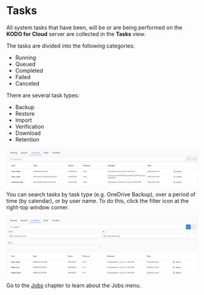 # Tasks

All system tasks that have been, will be or are being performed on the **KODO for Cloud** server are collected in the **Tasks** view. 

The tasks are divided into the following categories:

* Running
* Queued
* Completed
* Failed
* Canceled

There are several task types:

* Backup
* Restore
* Import
* Verification
* Download
* Retention

![](../../.gitbook/assets/kodo-cloud-administration-tasks01.png)

You can search tasks by task type \(e.g. OneDrive Backup\), over a period of time \(by calendar\), or by user name. To do this, click the filter icon at the right-top window corner.

![](../../.gitbook/assets/kodo-cloud-administration-tasks02.png)

Go to the [Jobs](https://storware.gitbook.io/kodo-for-cloud-office365/administration/kodo-organization-admin-guide/jobs) chapter to learn about the Jobs menu.

